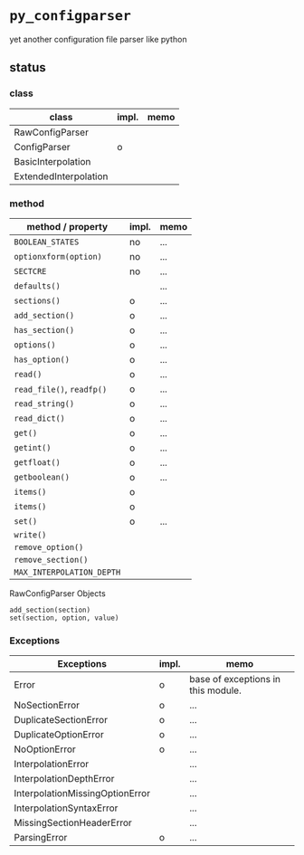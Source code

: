 # `py_configparser`
yet another configuration file parser like python


## status

### class

class             | impl. | memo
----------------------|---|-----
RawConfigParser       |   |
ConfigParser          | o |
BasicInterpolation    |   |
ExtendedInterpolation |   |


### method

method / property       | impl. | memo
--------------------------|-----|------
`BOOLEAN_STATES`          | no  | ...
`optionxform(option)`     | no  | ...
`SECTCRE`                 | no  | ...
`defaults()`              |     | ...
`sections()`              | o   | ...
`add_section()`           | o   | ...
`has_section()`           | o   | ...
`options()`               | o   | ...
`has_option()`            | o   | ...
`read()`                  | o   | ...
`read_file()`, `readfp()` | o   | ...
`read_string()`           | o   | ...
`read_dict()`             | o   | ...
`get()`                   | o   | ...
`getint()`                | o   | ...
`getfloat()`              | o   | ...
`getboolean()`            | o   | ...
`items()`                 | o   |
`items()`                 | o   |
`set()`                   | o   | ...
`write()`                 |     |
`remove_option()`         |     |
`remove_section()`        |     |
`MAX_INTERPOLATION_DEPTH` |     |


RawConfigParser Objects

    add_section(section)
    set(section, option, value)


### Exceptions

Exceptions                  | impl. | memo
--------------------------------|---|-------
Error                           | o | base of exceptions in this module.
NoSectionError                  | o | ...
DuplicateSectionError           | o | ...
DuplicateOptionError            | o | ...
NoOptionError                   | o | ...
InterpolationError              |   | ...
InterpolationDepthError         |   | ...
InterpolationMissingOptionError |   | ...
InterpolationSyntaxError        |   | ...
MissingSectionHeaderError       |   | ...
ParsingError                    | o | ...


